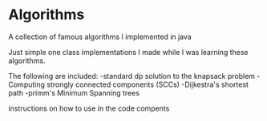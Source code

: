 # Algorithms
A collection of famous algorithms I implemented in java

Just simple one class implementations I made while I was learning these algorithms.

The following are included:
-standard dp solution to the knapsack problem
-Computing strongly connected components (SCCs)
-Dijkestra's shortest path 
-primm's Minimum Spanning trees

instructions on how to use in the code compents
